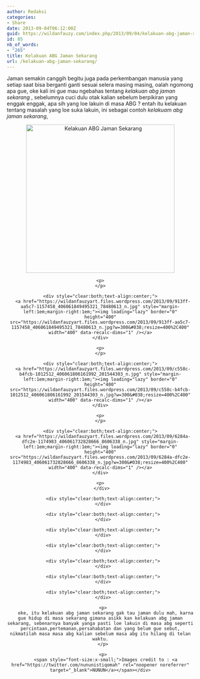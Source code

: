 ```yaml
---
author: Redaksi
categories:
- Share
date: 2013-09-04T06:12:00Z
guid: https://wildanfauzy.com/index.php/2013/09/04/kelakuan-abg-jaman-sekarang/
id: 85
nb_of_words:
- "265"
title: Kelakuan ABG Jaman Sekarang
url: /kelakuan-abg-jaman-sekarang/
---
```


<div dir="ltr" style="text-align:left;">
  Jaman semakin canggih begitu juga pada perkembangan manusia yang setiap saat bisa berganti ganti sesuai selera masing masing, oalah ngomong apa gue, oke kali ini gue mau ngebahas tentang <i>kelakuan abg jaman sekarang</i> , sebelumnya cuci dulu otak kalian sebelum berpikiran yang enggak enggak, apa sih yang loe lakuin di masa ABG ? entah itu kelakuan tentang masalah yang loe suka lakuin, ini sebagai contoh <i>kelakuam abg jaman sekarang</i>,</p> 
  
  <div style="text-align:center;">
    <div style="clear:both;text-align:center;">
      <a href="https://wildanfauzyart.files.wordpress.com/2013/09/d56d1-48f48-1175493_406061766161996_1612099713_n.jpg" style="margin-left:1em;margin-right:1em;"><img loading="lazy" alt="Kelakuan ABG Jaman Sekarang" border="0" height="400" src="https://wildanfauzyart.files.wordpress.com/2013/09/d56d1-48f48-1175493_406061766161996_1612099713_n.jpg?w=300&#038;resize=400%2C400" title="Kelakuan ABG Jaman Sekarang" width="400" data-recalc-dims="1" /></a>
    </div>
    
    <p>
    </p>
    
    <div style="clear:both;text-align:center;">
      <a href="https://wildanfauzyart.files.wordpress.com/2013/09/913ff-aa5c7-1157458_406061849495321_78480613_n.jpg" style="margin-left:1em;margin-right:1em;"><img loading="lazy" border="0" height="400" src="https://wildanfauzyart.files.wordpress.com/2013/09/913ff-aa5c7-1157458_406061849495321_78480613_n.jpg?w=300&#038;resize=400%2C400" width="400" data-recalc-dims="1" /></a>
    </div>
    
    <p>
    </p>
    
    <div style="clear:both;text-align:center;">
      <a href="https://wildanfauzyart.files.wordpress.com/2013/09/c558c-b4fcb-1012512_406061806161992_201544303_n.jpg" style="margin-left:1em;margin-right:1em;"><img loading="lazy" border="0" height="400" src="https://wildanfauzyart.files.wordpress.com/2013/09/c558c-b4fcb-1012512_406061806161992_201544303_n.jpg?w=300&#038;resize=400%2C400" width="400" data-recalc-dims="1" /></a>
    </div>
    
    <p>
    </p>
    
    <div style="clear:both;text-align:center;">
      <a href="https://wildanfauzyart.files.wordpress.com/2013/09/6284a-dfc2e-1174983_406061732828666_8606338_n.jpg" style="margin-left:1em;margin-right:1em;"><img loading="lazy" border="0" height="400" src="https://wildanfauzyart.files.wordpress.com/2013/09/6284a-dfc2e-1174983_406061732828666_8606338_n.jpg?w=300&#038;resize=400%2C400" width="400" data-recalc-dims="1" /></a>
    </div>
    
    <p>
      </div> 
      
      <div style="clear:both;text-align:center;">
      </div>
      
      <div style="clear:both;text-align:center;">
      </div>
      
      <div style="clear:both;text-align:center;">
      </div>
      
      <div style="clear:both;text-align:center;">
      </div>
      
      <div style="clear:both;text-align:center;">
      </div>
      
      <div style="clear:both;text-align:center;">
      </div>
      
      <div style="clear:both;text-align:center;">
      </div>
      
      <p>
        oke, itu kelakuan abg jaman sekarang gak tau jaman dulu mah, karna gue hidup di masa sekarang gimana asikk kan kelakuan abg jaman sekarang, sebenarnya banyak yanga pasti loe lakuin di masa abg seperti percintaan,pertemanan,persahabatan dan yang belum gue sebut, nikmatilah masa masa abg kalian sebelum masa abg itu hilang di telan waktu.
      </p>
      
      <p>
        <span style="font-size:x-small;">Images credit to : <a href="https://twitter.com/nununistiqomah" rel="noopener noreferrer" target="_blank">NUNUN</a></span></div>